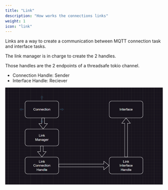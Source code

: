 ```yaml
---
title: "Link"
description: "How works the connections links"
weight: 1
icon: "link"
---
```


Links are a way to create a communication between MQTT connection task and interface tasks.

The link manager is in charge to create the 2 handles. 

Those handles are the 2 endpoints of a threadsafe tokio channel.

- Connection Handle: Sender
- Interface Handle: Reciever

![](./schema.png)

